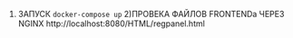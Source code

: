 1) ЗАПУСК ```docker-compose up```
2)ПРОВЕКА ФАЙЛОВ FRONTENDа ЧЕРЕЗ NGINX
http://localhost:8080/HTML/regpanel.html
